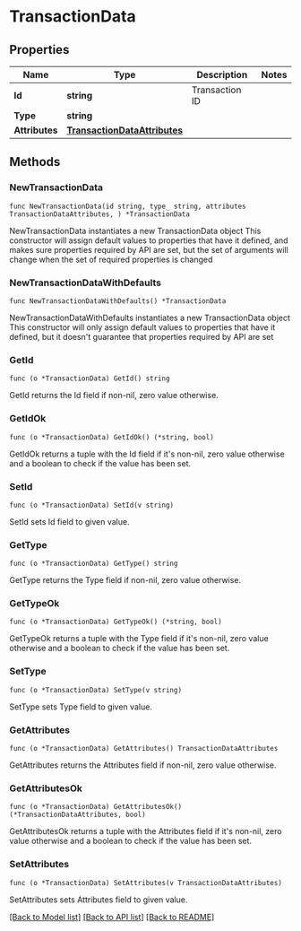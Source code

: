 # TransactionData

## Properties

Name | Type | Description | Notes
------------ | ------------- | ------------- | -------------
**Id** | **string** | Transaction ID | 
**Type** | **string** |  | 
**Attributes** | [**TransactionDataAttributes**](TransactionDataAttributes.md) |  | 

## Methods

### NewTransactionData

`func NewTransactionData(id string, type_ string, attributes TransactionDataAttributes, ) *TransactionData`

NewTransactionData instantiates a new TransactionData object
This constructor will assign default values to properties that have it defined,
and makes sure properties required by API are set, but the set of arguments
will change when the set of required properties is changed

### NewTransactionDataWithDefaults

`func NewTransactionDataWithDefaults() *TransactionData`

NewTransactionDataWithDefaults instantiates a new TransactionData object
This constructor will only assign default values to properties that have it defined,
but it doesn't guarantee that properties required by API are set

### GetId

`func (o *TransactionData) GetId() string`

GetId returns the Id field if non-nil, zero value otherwise.

### GetIdOk

`func (o *TransactionData) GetIdOk() (*string, bool)`

GetIdOk returns a tuple with the Id field if it's non-nil, zero value otherwise
and a boolean to check if the value has been set.

### SetId

`func (o *TransactionData) SetId(v string)`

SetId sets Id field to given value.


### GetType

`func (o *TransactionData) GetType() string`

GetType returns the Type field if non-nil, zero value otherwise.

### GetTypeOk

`func (o *TransactionData) GetTypeOk() (*string, bool)`

GetTypeOk returns a tuple with the Type field if it's non-nil, zero value otherwise
and a boolean to check if the value has been set.

### SetType

`func (o *TransactionData) SetType(v string)`

SetType sets Type field to given value.


### GetAttributes

`func (o *TransactionData) GetAttributes() TransactionDataAttributes`

GetAttributes returns the Attributes field if non-nil, zero value otherwise.

### GetAttributesOk

`func (o *TransactionData) GetAttributesOk() (*TransactionDataAttributes, bool)`

GetAttributesOk returns a tuple with the Attributes field if it's non-nil, zero value otherwise
and a boolean to check if the value has been set.

### SetAttributes

`func (o *TransactionData) SetAttributes(v TransactionDataAttributes)`

SetAttributes sets Attributes field to given value.



[[Back to Model list]](../README.md#documentation-for-models) [[Back to API list]](../README.md#documentation-for-api-endpoints) [[Back to README]](../README.md)


